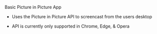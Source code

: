 

Basic Picture in Picture App

- Uses the Picture in Picture API to screencast from the users desktop
* API is currently only supported in Chrome, Edge, & Opera

